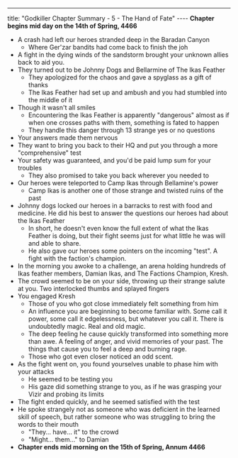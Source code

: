 ---
title: "Godkiller Chapter Summary - 5 - The Hand of Fate"
---- **Chapter begins mid day on the 14th of Spring, 4466**
- A crash had left our heroes stranded deep in the Baradan Canyon
	- Where Ger'zar bandits had come back to finish the joh
- A fight in the dying winds of the sandstorm brought your unknown allies back to aid you.
- They turned out to be Johnny Dogs and Bellarmine of The Ikas Feather
	- They apologized for the chaos and gave a spyglass as a gift of thanks
	- The Ikas Feather had set up and ambush and you had stumbled into the middle of it
- Though it wasn't all smiles
	- Encountering the Ikas Feather is apparently "dangerous" almost as if when one crosses paths with them, something is fated to happen
	- They handle this danger through 13 strange yes or no questions
- Your answers made them nervous
- They want to bring you back to their HQ and put you through a more "comprehensive" test
- Your safety was guaranteed, and you'd be paid lump sum for your troubles
	- They also promised to take you back wherever you needed to
- Our heroes were teleported to Camp Ikas through Bellamine's power
	- Camp Ikas is another one of those strange and twisted ruins of the past
- Johnny dogs locked our heroes in a barracks to rest with food and medicine. He did his best to answer the questions our heroes had about the Ikas Feather
	- In short, he doesn't even know the full extent of what the Ikas Feather is doing, but their fight seems just for what little he was will and able to share.
	- He also gave our heroes some pointers on the incoming "test". A fight with the faction's champion.
- In the morning you awoke to a challenge, an arena holding hundreds of Ikas feather members, Damian Ikas, and The Factions Champion, Kresh.
- The crowd seemed to be on your side, throwing up their strange salute at you. Two interlocked thumbs and splayed fingers
- You engaged Kresh
	- Those of you who got close immediately felt something from him
	- An influence you are beginning to become familiar with. Some call it power, some call it edgelessness, but whatever you call it. There is undoubtedly magic. Real and old magic.
	- The deep feeling he cause quickly transformed into something more than awe. A feeling of anger, and vivid memories of your past. The things that cause you to feel a deep and burning rage.
	- Those who got even closer noticed an odd scent.
- As the fight went on, you found yourselves unable to phase him with your attacks
	- He seemed to be testing you
	- His gaze did something strange to you, as if he was grasping your Vizir and probing its limits
- The fight ended quickly, and he seemed satisfied with the test
- He spoke strangely not as someone who was deficient in the learned skill of speech, but rather someone who was struggling to bring the words to their mouth
	- "They… have… it" to the crowd
	- "Might… them…" to Damian
- **Chapter ends mid morning on the 15th of Spring, Annum 4466**